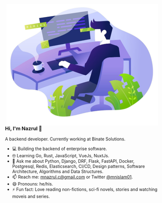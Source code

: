 <img align="right" src="https://github.com/mnislam01/mnislam01/blob/master/illustration.jpg" width=500px height=400px/>

### Hi, I'm Nazrul 👋

A backend developer. Currently working at Binate Solutions.

- :computer: Building the backend of enterprise software.
- 🤓  Learning Go, Rust, JavaScript, VueJs, NuxtJs.
- 💬  Ask me about Python, Django, DRF, Flask, FastAPI, Docker, Postgresql, Redis, Elasticsearch, CI/CD, Design patterns, Software Architecture, Algorithms and Data Structures.
- 📫  Reach me: mnazrul.c@gmail.com or Twitter [@mnislam01](twitter.com/mnislam01).
- 😄  Pronouns: he/his.
- ⚡  Fun fact: Love reading non-fictions, sci-fi novels, stories and watching moveis and series.
